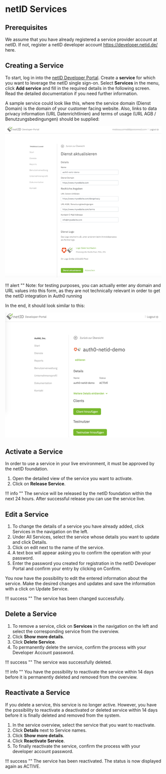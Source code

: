 # netID Services

## Prerequisites 
We assume that you have already registered a service provider account at netID. If not, register a netID developer account https://developer.netid.de/ here.

## Creating a Service 

To start, log in into the [netID Developer Portal](https://developer.netid.de/login). Create a **service** for which you want to leverage the netID single sign-on. Select **Services** in the menu, 
click **Add service** and fill in the required details in the following screen. Read the detailed documentation if you need further information.

A sample service could look like this, where the service domain (Dienst Domain) is the domain of your customer facing website. 
Also, links to data privacy information (URL Datenrichtlinien) and terms of usage (URL AGB / Benutzungsbedingungen) should be supplied:

![netid](../../images/netid_create-service-00.png)

!!! alert ""
    Note: for testing purposes, you can actually enter any domain and URL values into this form, as they are not technically relevant in order to get the netID integration in Auth0 running
 
In the end, it should look similar to this:

![netid](../../images/netid_create-service-01.png)

## Activate a Service

In order to use a service in your live environment, it must be approved by the netID foundation.

1. Open the detailed view of the service you want to activate.
2. Click on **Release Service**.

!!! info ""
    The service will be released by the netID foundation within the next 24 hours. After successful release you can use the service live.

## Edit a Service

1. To change the details of a service you have already added, click Services in the navigation on the left.
2. Under All Services, select the service whose details you want to update and click Details.
3. Click on edit next to the name of the service.
4. A text box will appear asking you to confirm the operation with your password. 
5. Enter the password you created for registration in the netID Developer Portal and confirm your entry by clicking on Confirm. 


You now have the possibility to edit the entered information about the service. 
Make the desired changes and updates and save the information with a click on Update Service.

!!! success ""
    The service has been changed successfully.

## Delete a Service

1. To remove a service, click on **Services** in the navigation on the left and select the corresponding service from the overview.
2. Click **Show more details**.
3. Click **Delete Service**.
4. To permanently delete the service, confirm the process with your Developer Account password.

!!! success ""
    The service was successfully deleted.

!!! info ""
    You have the possibility to reactivate the service within 14 days before it is permanently deleted and removed from the overview.

## Reactivate a Service

If you delete a service, this service is no longer active. However, you have the possibility to reactivate a deactivated or deleted service within 14 days before it is finally deleted and removed from the system.

1. In the service overview, select the service that you want to reactivate.
2. Click **Details** next to Service names.
3. Click **Show more details**.
4. Click **Reactivate Service**.
5. To finally reactivate the service, confirm the process with your developer account password.

!!! success ""
    The service has been reactivated. The status is now displayed again as ACTIVE.